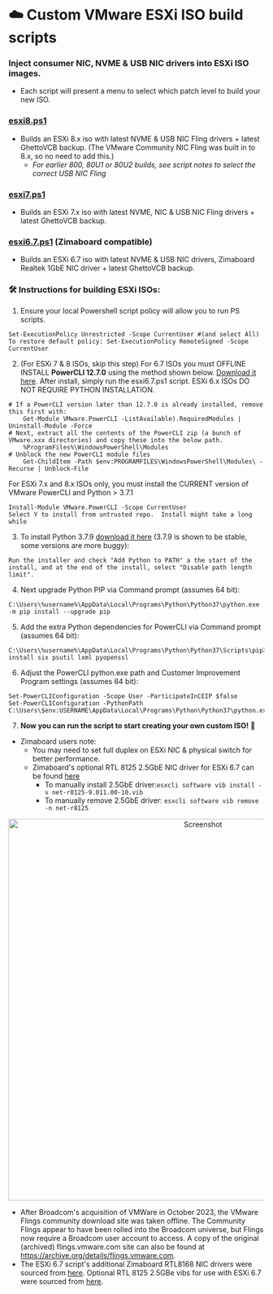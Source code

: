 # ☁️ Custom VMware ESXi ISO build scripts

### Inject consumer NIC, NVME & USB NIC drivers into ESXi ISO images.
- Each script will present a menu to select which patch level to build your new ISO.

### [esxi8.ps1](https://github.com/itiligent/ESXi-Custom-ISO/blob/main/esxi8.ps1) 
- Builds an ESXi 8.x iso with latest NVME & USB NIC Fling drivers + latest GhettoVCB backup. (The VMware Community NIC Fling was built in to 8.x, so no need to add this.)
	- _For earlier 800, 80U1 or 80U2 builds, see script notes to select the correct USB NIC Fling_

### [esxi7.ps1](https://github.com/itiligent/ESXi-Custom-ISO/blob/main/esxi7.ps1)
- Builds an ESXi 7.x iso with latest NVME, NIC & USB NIC Fling drivers + latest GhettoVCB backup.

### [esxi6.7.ps1](https://raw.githubusercontent.com/itiligent/ESXi-Custom-ISO/main/esxi6.7.ps1) (Zimaboard compatible)
- Builds an ESXi 6.7 iso with latest NVME & USB NIC drivers, Zimaboard Realtek 1GbE NIC driver + latest GhettoVCB backup.


### 🛠️ Instructions for building ESXi ISOs:

1. Ensure your local Powershell script policy will allow you to run PS scripts.
````
Set-ExecutionPolicy Unrestricted -Scope CurrentUser #(and select All)
To restore default policy: Set-ExecutionPolicy RemoteSigned -Scope CurrentUser 
````

2. (For ESXi 7 & 8 ISOs, skip this step) For 6.7 ISOs you must OFFLINE INSTALL **PowerCLI 12.7.0** using the method shown below. [Download it here](https://developer.vmware.com/web/tool/12.7.0/vmware-powercli/). After install, simply run the esxi6.7.ps1 script. ESXi 6.x ISOs DO NOT REQUIRE PYTHON INSTALLATION. 
```
# If a PowerCLI version later than 12.7.0 is already installed, remove this first with:
    Get-Module VMware.PowerCLI -ListAvailable).RequiredModules | Uninstall-Module -Force
# Next, extract all the contents of the PowerCLI zip (a bunch of VMware.xxx directories) and copy these into the below path.
    %ProgramFiles%\WindowsPowerShell\Modules 
# Unblock the new PowerCLI module files  
    Get-ChildItem -Path $env:PROGRAMFILES\WindowsPowerShell\Modules\ -Recurse | Unblock-File 
```

For ESXi 7.x and 8.x ISOs only, you must install the CURRENT version of VMware PowerCLI and Python > 3.7.1
```
Install-Module VMware.PowerCLI -Scope CurrentUser 
Select Y to install from untrusted repo.  Install might take a long while
```

 
3. To install Python 3.7.9 [download it here](https://www.python.org/downloads/release/python-379/) (3.7.9 is shown to be stable, some versions are more buggy):
```
Run the installer and check "Add Python to PATH" a the start of the install, and at the end of the install, select "Disable path length limit". 
```

4. Next upgrade Python PIP via Command prompt (assumes 64 bit):
```
C:\Users\%username%\AppData\Local\Programs\Python\Python37\python.exe -m pip install --upgrade pip
```

5. Add the extra Python dependencies for PowerCLI via Command prompt (assumes 64 bit):
```
C:\Users\%username%\AppData\Local\Programs\Python\Python37\Scripts\pip3.7.exe install six psutil lxml pyopenssl
```

6. Adjust the PowerCLI python.exe path and Customer Improvement Program settings (assumes 64 bit):
```
Set-PowerCLIConfiguration -Scope User -ParticipateInCEIP $false
Set-PowerCLIConfiguration -PythonPath C:\Users\$env:USERNAME\AppData\Local\Programs\Python\Python37\python.exe
```

7. **Now you can run the script to start creating your own custom ISO!**  🚀

- Zimaboard users note:
  - You may need to set full duplex on ESXi NIC & physical switch for better performance.
  - Zimaboard's optional RTL 8125 2.5GbE NIC driver for ESXi 6.7 can be found [here](https://github.com/itiligent/ESXi-Custom-ISO/raw/main/6.7-drivers/net-r8125-9.011.00-10.vib)
    - To manually install 2.5GbE driver:`esxcli software vib install -v net-r8125-9.011.00-10.vib`
    - To manually remove 2.5GbE driver: `esxcli software vib remove -n net-r8125`
  
<p align="center">
  <img src="https://github.com/itiligent/ESXi-Custom-ISO/blob/main/6.7-updates/esxi-zimaboard-screenshot.PNG" width="750" alt="Screenshot">
</p>

- After Broadcom's acquisition of VMWare in October 2023, the VMware Flings community download site was taken offline. The Community Flings appear to have been rolled into the Broadcom universe, but Flings now require a Broadcom user account to access. A copy of the original (archived) flings.vmware.com site can also be found at https://archive.org/details/flings.vmware.com.
- The ESXi 6.7 script's additional Zimaboard RTL8168 NIC drivers were sourced from [here](https://vibsdepot.v-front.de). Optional RTL 8125 2.5GBe vibs for use with ESXi 6.7 were sourced from [here](https://github.com/mcr-ksh/r8125-esxi).
